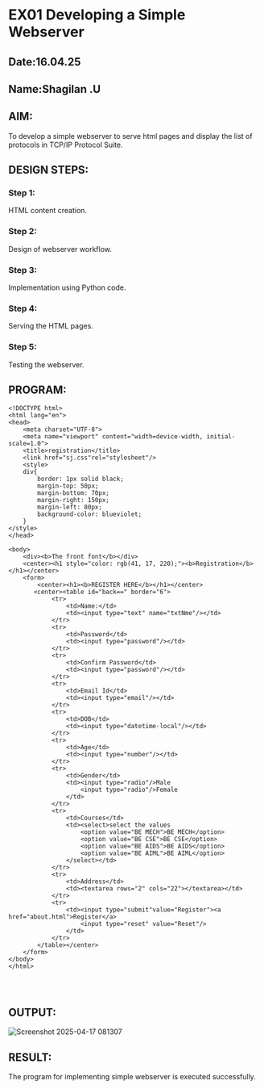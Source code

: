 # EX01 Developing a Simple Webserver
## Date:16.04.25
## Name:Shagilan .U 
## AIM:
To develop a simple webserver to serve html pages and display the list of protocols in TCP/IP Protocol Suite.


## DESIGN STEPS:
### Step 1: 
HTML content creation.

### Step 2:
Design of webserver workflow.

### Step 3:
Implementation using Python code.

### Step 4:
Serving the HTML pages.

### Step 5:
Testing the webserver.

## PROGRAM:
```
<!DOCTYPE html>
<html lang="en">
<head>
    <meta charset="UTF-8">
    <meta name="viewport" content="width=device-width, initial-scale=1.0">
    <title>registration</title>
    <link href="sj.css"rel="stylesheet"/>
    <style>
    div{
        border: 1px solid black;
        margin-top: 50px;
        margin-bottom: 70px;
        margin-right: 150px;
        margin-left: 80px;
        background-color: blueviolet;
    }
</style>
</head>

<body>
    <div><b>The front font</b></div>
    <center><h1 style="color: rgb(41, 17, 220);"><b>Registration</b> </h1></center>
    <form>
        <center><h1><b>REGISTER HERE</b></h1></center>
       <center><table id="back==" border="6">
            <tr>
                <td>Name:</td>
                <td><input type="text" name="txtNme"/></td>
            </tr>
            <tr>
                <td>Password</td>
                <td><input type="password"/></td>
            </tr>
            <tr>
                <td>Confirm Password</td>
                <td><input type="password"/></td>
            </tr>
            <tr>
                <td>Email Id</td>
                <td><input type="email"/></td>
            </tr>
            <tr>
                <td>DOB</td>
                <td><input type="datetime-local"/></td>
            </tr>
            <tr>
                <td>Age</td>
                <td><input type="number"/></td>
            </tr>
            <tr>
                <td>Gender</td>
                <td><input type="radio"/>Male 
                    <input type="radio"/>Female
                </td>
            </tr>
            <tr>
                <td>Courses</td>
                <td><select>select the values
                    <option value="BE MECH">BE MECH</option>
                    <option value="BE CSE">BE CSE</option>
                    <option value="BE AIDS">BE AIDS</option>
                    <option value="BE AIML">BE AIML</option>
                </select></td>
            </tr>
            <tr>
                <td>Address</td>
                <td><textarea rows="2" cols="22"></textarea></td>
            </tr>
            <tr>
                <td><input type="submit"value="Register"><a href="about.html">Register</a>
                    <input type="reset" value="Reset"/>
                </td>
            </tr>
        </table></center> 
    </form>
</body>
</html>




```

## OUTPUT:
![Screenshot 2025-04-17 081307](https://github.com/user-attachments/assets/02c1c6f6-3e05-456c-b8f8-d3144278d72f)




## RESULT:
The program for implementing simple webserver is executed successfully.
